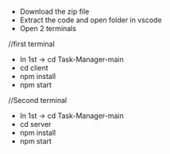 - Download the zip file
- Extract the code and open folder in vscode
- Open 2 terminals
 
//first terminal
- In 1st -> cd Task-Manager-main
- cd client
- npm install
- npm start

//Second terminal
- In 1st -> cd Task-Manager-main
- cd server
- npm install
- npm start
